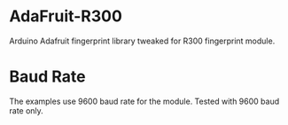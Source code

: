 # AdaFruit-R300
Arduino Adafruit fingerprint library tweaked for R300 fingerprint module.

# Baud Rate
The examples use 9600 baud rate for the module. Tested with 9600 baud rate only.
